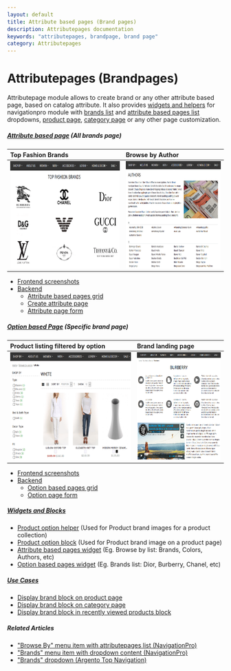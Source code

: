 ```yaml
---
layout: default
title: Attribute based pages (Brand pages)
description: Attributepages documentation
keywords: "attributepages, brandpage, brand page"
category: Attributepages
---
```


# Attributepages (Brandpages)

Attributepage module allows to create brand or any other attribute based page,
based on catalog attribute. It also provides [widgets and helpers](#widgets-and-blocks) 
for navigationpro module with 
[brands list](/m1/navigationpro/siblings/brands-with-dropdown-content/) 
and [attribute based pages list](/m1/navigationpro/siblings/browse-by-with-attributepages-list/)
dropdowns, [product page][block_on_product_page], [category page][block_on_category_page] 
or any other page customization.

##### [Attribute based page](attribute-based-page/) (All brands page)

Top Fashion Brands | Browse by Author
:------------------|:----------------
<img src="/images/attributepages/attribute-based-page/frontend/top_fashion_brands.png" alt="Top Fashion Brands" height="250"/> | <img src="/images/attributepages/attribute-based-page/frontend/book_authors.png" alt="Browse by Authors" height="250"/>

- [Frontend screenshots](attribute-based-page/frontend/)
- [Backend](attribute-based-page/backend/)
    - [Attribute based pages grid](attribute-based-page/backend/#attribute-based-pages-grid)
    - [Create attribute page](attribute-based-page/backend/#create-attribute-page)
    - [Attribute page form](attribute-based-page/backend/#attribute-page-form)

##### [Option based Page](option-based-page/) (Specific brand page)

Product listing filtered by option | Brand landing page
:----------------------------------|:------------------
<img src="/images/attributepages/option-based-page/frontend/white_color.png" alt="Product listing page" height="250"/> | <img src="/images/attributepages/option-based-page/frontend/brand_history_page.png" alt="Brand landing page" height="250"/>

- [Frontend screenshots](option-based-page/frontend/)
- [Backend](option-based-page/backend/)
    - [Option based pages grid](option-based-page/backend/#grid)
    - [Option page form](option-based-page/backend/#form)

##### [Widgets and Blocks](widgets-and-blocks/)
- [Product option helper](widgets-and-blocks/product-option-helper/) (Used for Product brand images for a product collection)
- [Product option block](widgets-and-blocks/product-option-block/) (Used for Product brand image on a product page)
- [Attribute based pages widget](widgets-and-blocks/attribute-based-pages-widget/) (Eg. Browse by list: Brands, Colors, Authors, etc)
- [Option based pages widget](widgets-and-blocks/option-based-pages-widget/) (Eg. Brands list: Dior, Burberry, Chanel, etc)

##### [Use Cases](use-cases/)
- [Display brand block on product page](use-cases/brand-block-on-product-page/)
- [Display brand block on category page](use-cases/brand-block-on-category-page/)
- [Display brand block in recently viewed products block](use-cases/brand-block-in-recently-viewed-block/)

##### Related Articles
- ["Browse By" menu item with attributepages list (NavigationPro)](/m1/navigationpro/siblings/browse-by-with-attributepages-list/)
- ["Brands" menu item with dropdown content (NavigationPro)](/m1/navigationpro/siblings/brands-with-dropdown-content/)
- ["Brands" dropdown (Argento Top Navigation)](/argento/navigation-setup/#brands-dropdown)

[block_on_product_page]: use-cases/brand-block-on-product-page/ "Display brand block on product page"
[block_on_category_page]: use-cases/brand-block-on-category-page/ "Display brand block on category page"

